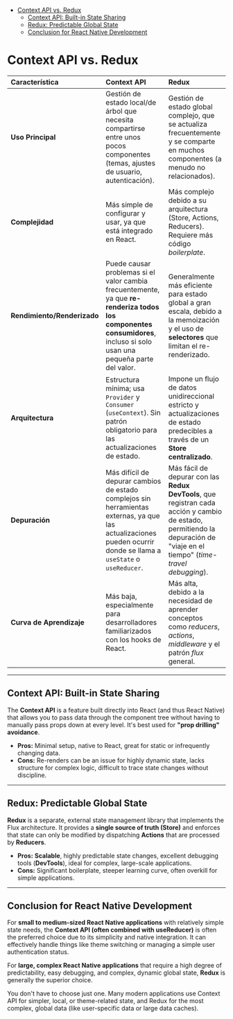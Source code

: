- [Context API vs. Redux](#context-api-vs-redux)
  - [Context API: Built-in State Sharing](#context-api-built-in-state-sharing)
  - [Redux: Predictable Global State](#redux-predictable-global-state)
  - [Conclusion for React Native Development](#conclusion-for-react-native-development)

# Context API vs. Redux

| Característica | Context API | Redux |
| :--- | :--- | :--- |
| **Uso Principal** | Gestión de estado local/de árbol que necesita compartirse entre unos pocos componentes (temas, ajustes de usuario, autenticación). | Gestión de estado global complejo, que se actualiza frecuentemente y se comparte en muchos componentes (a menudo no relacionados). |
| **Complejidad** | Más simple de configurar y usar, ya que está integrado en React. | Más complejo debido a su arquitectura (Store, Actions, Reducers). Requiere más código *boilerplate*. |
| **Rendimiento/Renderizado** | Puede causar problemas si el valor cambia frecuentemente, ya que **re-renderiza todos los componentes consumidores**, incluso si solo usan una pequeña parte del valor. | Generalmente más eficiente para estado global a gran escala, debido a la memoización y el uso de **selectores** que limitan el re-renderizado. |
| **Arquitectura** | Estructura mínima; usa `Provider` y `Consumer` (`useContext`). Sin patrón obligatorio para las actualizaciones de estado. | Impone un flujo de datos unidireccional estricto y actualizaciones de estado predecibles a través de un **Store centralizado**. |
| **Depuración** | Más difícil de depurar cambios de estado complejos sin herramientas externas, ya que las actualizaciones pueden ocurrir donde se llama a `useState` o `useReducer`. | Más fácil de depurar con las **Redux DevTools**, que registran cada acción y cambio de estado, permitiendo la depuración de "viaje en el tiempo" (*time-travel debugging*). |
| **Curva de Aprendizaje** | Más baja, especialmente para desarrolladores familiarizados con los hooks de React. | Más alta, debido a la necesidad de aprender conceptos como *reducers*, *actions*, *middleware* y el patrón *flux* general. |

---
## Context API: Built-in State Sharing

The **Context API** is a feature built directly into React (and thus React Native) that allows you to pass data through the component tree without having to manually pass props down at every level. It's best used for **"prop drilling" avoidance**.

* **Pros:** Minimal setup, native to React, great for static or infrequently changing data.
* **Cons:** Re-renders can be an issue for highly dynamic state, lacks structure for complex logic, difficult to trace state changes without discipline.

---

## Redux: Predictable Global State

**Redux** is a separate, external state management library that implements the Flux architecture. It provides a **single source of truth (Store)** and enforces that state can only be modified by dispatching **Actions** that are processed by **Reducers**.

* **Pros:** **Scalable**, highly predictable state changes, excellent debugging tools (**DevTools**), ideal for complex, large-scale applications.
* **Cons:** Significant boilerplate, steeper learning curve, often overkill for simple applications.

---

## Conclusion for React Native Development

For <b>small to medium-sized React Native applications</b> with relatively simple state needs, the <b>Context API (often combined with useReducer)</b> is often the preferred choice due to its simplicity and native integration. It can effectively handle things like theme switching or managing a simple user authentication status.

For <b>large, complex React Native applications</b> that require a high degree of predictability, easy debugging, and complex, dynamic global state, <b>Redux</b> is generally the superior choice.

You don't have to choose just one. Many modern applications use Context API for simpler, local, or theme-related state, and Redux for the most complex, global data (like user-specific data or large data caches).
